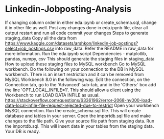 # Linkedin-Jobposting-Analysis
If changing column order in either eda.ipynb or create_schema.sql, change it in other file as well.
Post any changes done in eda.ipynb file,
clear all output
restart and run all code
commit your changes
Steps to generate staging_data
Copy all the data from https://www.kaggle.com/datasets/arshkon/linkedin-job-postings?select=job_postings.csv into raw_data. Refer the README in raw_data for more information.
Run the eda.ipynb script
Dependencies - matplotlib, pandas, numpy, csv
This should generate the staging files in staging_data
How to upload these staging files to MySQL workbench
Go to MySQL workbench.
Do the following on your connection to the DB in MySQL workbench. There is an insert restriction and it can be removed from MySQL Workbench 8.0 in the following way. Edit the connection, on the Connection tab, go to the 'Advanced' sub-tab, and in the 'Others:' box add the line 'OPT_LOCAL_INFILE=1'. This should allow a client using the Workbench to run LOAD DATA INFILE as usual.
https://stackoverflow.com/questions/63361962/error-2068-hy000-load-data-local-infile-file-request-rejected-due-to-restrict
Open your workbench MySQL connection.
Run the create_schema.sql file. This will create database and tables in your server.
Open the importdb.sql file and make changes to the file path. Give your source file path from staging data.
Run the importdb.sql. This will insert data in your tables from the staging data.
Your DB is ready.
